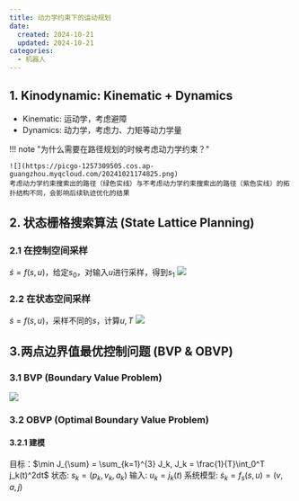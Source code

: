 ```yaml
---
title: 动力学约束下的运动规划
date:
  created: 2024-10-21
  updated: 2024-10-21
categories:
  - 机器人
---
```



## 1. Kinodynamic: Kinematic + Dynamics

- Kinematic: 运动学，考虑避障
- Dynamics: 动力学，考虑力、力矩等动力学量
<!-- more -->

!!! note "为什么需要在路径规划的时候考虑动力学约束？"

    ![](https://picgo-1257309505.cos.ap-guangzhou.myqcloud.com/20241021174825.png)
    考虑动力学约束搜索出的路径（绿色实线）与不考虑动力学约束搜索出的路径（紫色实线）的拓扑结构不同，会影响后续轨迹优化的结果

## 2. 状态栅格搜索算法 (State Lattice Planning)

### 2.1 在控制空间采样

$\dot{s} = f(s, u)$，给定$s_0$，对输入$u$进行采样，得到$s_1$
![](https://picgo-1257309505.cos.ap-guangzhou.myqcloud.com/20241021181637.png)

### 2.2 在状态空间采样

$\dot{s} = f(s, u)$，采样不同的$s$，计算$u, T$
![](https://picgo-1257309505.cos.ap-guangzhou.myqcloud.com/20241021182556.png)

## 3.两点边界值最优控制问题 (BVP & OBVP)

### 3.1 BVP (Boundary Value Problem)

![](https://picgo-1257309505.cos.ap-guangzhou.myqcloud.com/20241022114524.png)

### 3.2 OBVP (Optimal Boundary Value Problem)

#### 3.2.1 建模

目标：$\min J_{\sum} = \sum_{k=1}^{3} J_k, J_k = \frac{1}{T}\int_0^T j_k(t)^2dt$
状态: $s_k = (p_k, v_k, a_k)$
输入: $u_k = j_k(t)$
系统模型: $\dot{s}_k = f_s(s, u) = (v, a,j)$

